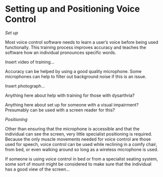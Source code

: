 # Setting up and Positioning Voice Control

*Set up*

Most voice control software needs to learn a user’s voice before being
used functionally. This training process improves accuracy and teaches
the software how an individual pronounces specific words.

Insert video of training...

Accuracy can be helped by using a good quality microphone. Some
microphones can help to filter out background noise if this is an issue.

Insert photograph...

Anything here about help with training for those with dysarthria?

Anything here about set up for someone with a visual impairment?
Presumably can be used with a screen reader for this?

*Positioning*

Other than ensuring that the microphone is accessible and that the
individual can see the screen, very little specialist positioning is
required. Because the only muscle movements needed for voice control are
those used for speech, voice control can be used while reclining in a
comfy chair, from bed, or even walking around so long as a wireless
microphone is used.

If someone is using voice control in bed or from a specialist seating
system, some sort of mount might be considered to make sure that the
individual has a good view of the screen...
